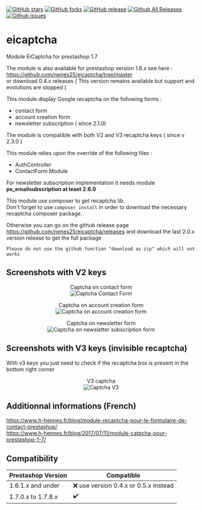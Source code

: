 [![GitHub stars](https://img.shields.io/github/stars/nenes25/eicaptcha)](https://github.com/nenes25/eicaptcha/stargazers) 
[![GitHub forks](https://img.shields.io/github/forks/nenes25/eicaptcha)](https://github.com/nenes25/eicaptcha/network) 
[![GitHub release](https://img.shields.io/github/v/release/nenes25/eicaptcha)](https://github.com/nenes25/eicaptcha/)
[![Github All Releases](https://img.shields.io/github/downloads/nenes25/eicaptcha/total.svg)]()
[![Github issues](https://img.shields.io/github/issues-raw/nenes25/eicaptcha)]()

# eicaptcha
Module EiCaptcha for prestashop 1.7

The module is also available for prestashop version 1.6.x see here : https://github.com/nenes25/eicaptcha/tree/master  
or download 0.4.x releases ( This version remains available but support and evolutions are stopped )   

This module display Google recaptcha on the following forms :
 - contact form
 - account creation form
 - newsletter subscription ( since 2.1.0)

The module is compatible with both V2 and V3 recaptcha keys ( since v 2.3.0 )  

 This module relies upon the override of the following files :
 - AuthController
 - ContactForm Module

For newsletter subscription implementation it needs module **ps_emailsubscription at least  2.6.0**

 This module use composer to get recaptcha lib.  
 Don't forget to use `composer install` in order to download the necessary recaptcha composer package.   
 
 Otherwise you can go on the github release page https://github.com/nenes25/eicaptcha/releases and download the last 2.0.x version release to get the full package    
 
`Please do not use the github function "download as zip" which will not works`

 Screenshots with V2 keys
---

<p align="center">
	Captcha on contact form <br />
	<img src="https://www.h-hennes.fr/blog/wp-content/uploads/2017/07/eicaptcha-17-contact.jpg" alt="Captcha Contact Form" />
</p>

<p align="center">
	Captcha on account creation form <br />
	<img src="https://www.h-hennes.fr/blog/wp-content/uploads/2017/07/eicaptcha-17-account.jpg" alt="Captcha on account creation form" />
</p>

<p align="center">
	Captcha on newsletter form <br />
	<img src="https://www.h-hennes.fr/blog/wp-content/uploads/2021/03/captcha-newsletter.png" alt="Captcha on newsletter subscription form" />
</p>

Screenshots with V3 keys (invisible recaptcha)
---

With v3 keys you just need to check if the recaptcha box is present in the bottom right corner

<p align="center">
	V3 captcha <br />
	<img src="https://www.h-hennes.fr/blog/wp-content/uploads/2021/10/eicaptcha-v3.png" alt="Captcha V3" />
</p>

 Additionnal informations (French)
---

https://www.h-hennes.fr/blog/module-recaptcha-pour-le-formulaire-de-contact-prestashop/  
https://www.h-hennes.fr/blog/2017/07/11/module-catpcha-pour-prestashop-1-7/

 Compatibility
---

| Prestashop Version | Compatible |
| ------------------ | -----------|
| 1.6.1.x and under | :x: use version 0.4.x or 0.5.x instead |
| 1.7.0.x to 1.7.8.x | :heavy_check_mark: |
